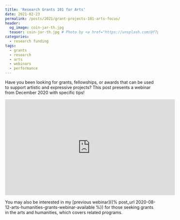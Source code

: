 ```yaml
---
title: 'Research Grants 101 for Arts'
date: 2021-02-23
permalink: /posts/2021/grant-projects-101-arts-focus/
header:
  og_image: coin-jar-th.jpg
  teaser: coin-jar-th.jpg # Photo by <a href="https://unsplash.com/@f7photo?utm_source=unsplash&amp;utm_medium=referral&amp;utm_content=creditCopyText">Michael Longmire</a> on <a href="https://unsplash.com/s/photos/money?utm_source=unsplash&amp;utm_medium=referral&amp;utm_content=creditCopyText">Unsplash</a>
categories:
  - research funding
tags:
  - grants
  - research
  - arts
  - webinars
  - performance
---
```


Have you been looking for grants, fellowships, or awards that can be used to support artistic and expressive projects? This post presents a webinar from December 2020 with specific tips! <!-- more -->

<iframe width="560" height="315" src="https://www.youtube.com/embed/38qZX2zqLzo" frameborder="0" allow="accelerometer; autoplay; clipboard-write; encrypted-media; gyroscope; picture-in-picture" allowfullscreen></iframe>

<!-- Summary here. -->

You may also be interested in my [previous webinar]({% post_url 2020-08-12-arts-humanities-grants-webinar-available %}) for those seeking grants in the arts and humanities, which covers related programs. 